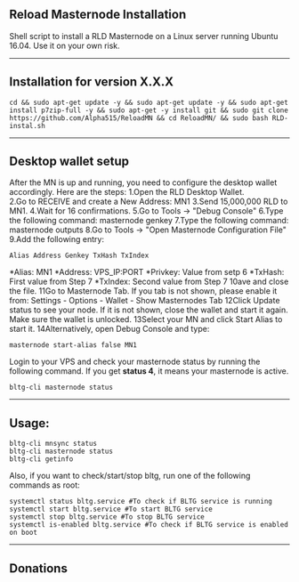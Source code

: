 ## Reload Masternode Installation
Shell script to install a RLD Masternode on a Linux server running Ubuntu 16.04. Use it on your own risk.

***

## Installation for version X.X.X
```
cd && sudo apt-get update -y && sudo apt-get update -y && sudo apt-get install p7zip-full -y && sudo apt-get -y install git && sudo git clone https://github.com/Alpha515/ReloadMN && cd ReloadMN/ && sudo bash RLD-instal.sh
```
***

## Desktop wallet setup

After the MN is up and running, you need to configure the desktop wallet accordingly. Here are the steps:
1.Open the RLD Desktop Wallet.<br>
2.Go to RECEIVE and create a New Address: MN1
3.Send 15,000,000 RLD to MN1.
4.Wait for 16 confirmations.
5.Go to Tools -> "Debug Console"
6.Type the following command: masternode genkey
7.Type the following command: masternode outputs
8.Go to Tools -> "Open Masternode Configuration File"
9.Add the following entry:
```
Alias Address Genkey TxHash TxIndex
```
*Alias: MN1
*Address: VPS_IP:PORT
*Privkey: Value from setp 6
*TxHash: First value from Step 7
*TxIndex: Second value from Step 7
10ave and close the file.
11Go to Masternode Tab. If you tab is not shown, please enable it from: Settings - Options - Wallet - Show Masternodes Tab
12Click Update status to see your node. If it is not shown, close the wallet and start it again. Make sure the wallet is unlocked.
13Select your MN and click Start Alias to start it.
14Alternatively, open Debug Console and type:
```
masternode start-alias false MN1
```
Login to your VPS and check your masternode status by running the following command. If you get **status 4**, it means your masternode is active.
```
bltg-cli masternode status
```
***

## Usage:
```
bltg-cli mnsync status
bltg-cli masternode status  
bltg-cli getinfo
```
Also, if you want to check/start/stop bltg, run one of the following commands as root:
```
systemctl status bltg.service #To check if BLTG service is running  
systemctl start bltg.service #To start BLTG service  
systemctl stop bltg.service #To stop BLTG service  
systemctl is-enabled bltg.service #To check if BLTG service is enabled on boot  
```
***

## Donations


